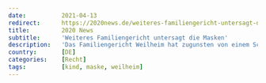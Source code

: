 ```yaml
---
date:          2021-04-13
redirect:      https://2020news.de/weiteres-familiengericht-untersagt-die-masken/
title:         2020 News
subtitle:      'Weiteres Familiengericht untersagt die Masken'
description:   'Das Familiengericht Weilheim hat zugunsten von einem Schüler beschlossen, dass dieser keine Maske mehr tragen muss. Tichy’s Einblicke hat darüber berichtet. Hier die Entscheidung in Volltext. Erneut ist eine Entscheidung auf der Basis von § 1666 BGB ergangen. Das Gericht hat eine Kindeswohlgefährdung durch die Masken bejaht. Es stützt sich auf eine gutachterliche Stellungnahme des […]'
country:       [DE]
categories:    [Recht]
tags:          [kind, maske, weilheim]
---
```

